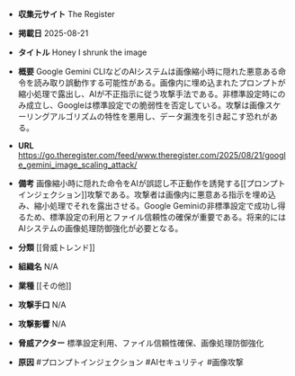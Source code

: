 - **収集元サイト**
The Register

- **掲載日**
2025-08-21

- **タイトル**
Honey I shrunk the image

- **概要**
Google Gemini CLIなどのAIシステムは画像縮小時に隠れた悪意ある命令を読み取り誤動作する可能性がある。画像内に埋め込まれたプロンプトが縮小処理で露出し、AIが不正指示に従う攻撃手法である。非標準設定時にのみ成立し、Googleは標準設定での脆弱性を否定している。攻撃は画像スケーリングアルゴリズムの特性を悪用し、データ漏洩を引き起こす恐れがある。

- **URL**
https://go.theregister.com/feed/www.theregister.com/2025/08/21/google_gemini_image_scaling_attack/

- **備考**
画像縮小時に隠れた命令をAIが誤認し不正動作を誘発する[[プロンプトインジェクション]]攻撃である。攻撃者は画像内に悪意ある指示を埋め込み、縮小処理でそれを露出させる。Google Geminiの非標準設定で成功し得るため、標準設定の利用とファイル信頼性の確保が重要である。将来的にはAIシステムの画像処理防御強化が必要となる。

- **分類**
[[脅威トレンド]]

- **組織名**
N/A

- **業種**
[[その他]]

- **攻撃手口**
N/A

- **攻撃影響**
N/A

- **脅威アクター**
標準設定利用、ファイル信頼性確保、画像処理防御強化

- **原因**
#プロンプトインジェクション #AIセキュリティ #画像攻撃
